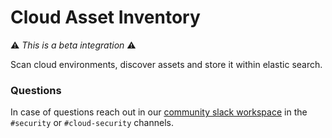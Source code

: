 # Cloud Asset Inventory 

⚠ _This is a beta integration_ ⚠

Scan cloud environments, discover assets and store it within elastic search.

### Questions 

In case of questions reach out in our [community slack workspace](https://elasticstack.slack.com/) in the `#security` or `#cloud-security` channels.

